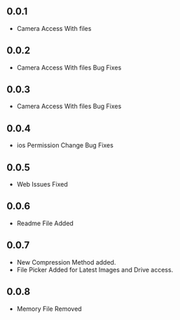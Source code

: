 ## 0.0.1

* Camera Access With files
## 0.0.2

* Camera Access With files Bug Fixes

## 0.0.3

* Camera Access With files Bug Fixes

## 0.0.4

* ios Permission Change Bug Fixes

## 0.0.5

* Web Issues Fixed

## 0.0.6

* Readme File Added

## 0.0.7

* New Compression Method added.
* File Picker Added for Latest Images and Drive access.

## 0.0.8

* Memory File Removed
